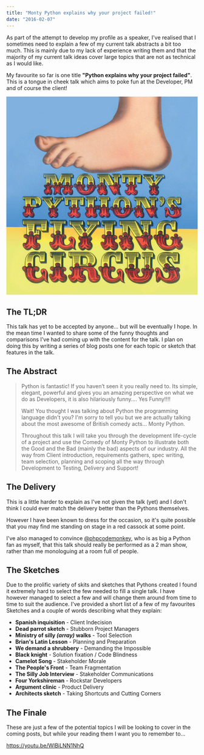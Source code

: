 ```yaml
---
title: "Monty Python explains why your project failed!"
date: "2016-02-07"
---
```


As part of the attempt to develop my profile as a speaker, I've realised that I sometimes need to explain a few of my current talk abstracts a bit too much. This is mainly due to my lack of experience writing them and that the majority of my current talk ideas cover large topics that are not as technical as I would like.

My favourite so far is one title **"Python explains why your project failed"**. This is a tongue in cheek talk which aims to poke fun at the Developer, PM and of course the client!

![9780563558200](/assets/images/9780563558200.jpg)

## The TL;DR

This talk has yet to be accepted by anyone... but will be eventually I hope. In the mean time I wanted to share some of the funny thoughts and comparisons I've had coming up with the content for the talk. I plan on doing this by writing a series of blog posts one for each topic or sketch that features in the talk.

## The Abstract

> Python is fantastic! If you haven’t seen it you really need to. Its simple, elegant, powerful and gives you an amazing perspective on what we do as Developers, it is also hilariously funny…. Yes Funny!!!!
> 
> Wait! You thought I was talking about Python the programming language didn't you? I'm sorry to tell you but we are actually talking about the most awesome of British comedy acts... Monty Python.
> 
> Throughout this talk I will take you through the development life-cycle of a project and use the Comedy of Monty Python to illustrate both the Good and the Bad (mainly the bad) aspects of our industry. All the way from Client introduction, requirements gathers, spec writing, team selection, planning and scoping all the way through Development to Testing, Delivery and Support!

## The Delivery

This is a little harder to explain as I've not given the talk (yet) and I don't think I could ever match the delivery better than the Pythons themselves.

However I have been known to dress for the occasion, so it's quite possible that you may find me standing on stage in a red cassock at some point.

I've also managed to convince [@phpcodemonkey](https://twitter.com/phpcodemonkey), who is as big a Python fan as myself, that this talk should really be performed as a 2 man show, rather than me monologuing at a room full of people.

## The Sketches

Due to the prolific variety of skits and sketches that Pythons created I found it extremely hard to select the few needed to fill a single talk. I have however managed to select a few and will change them around from time to time to suit the audience. I've provided a short list of a few of my favourites Sketches and a couple of words describing what they explain:

- **Spanish inquisition** - Client Indecision
- **Dead parrot sketch** - Stubborn Project Managers
- **Ministry of silly _(array)_ walks** - Tool Selection
- **Brian's Latin Lesson** - Planning and Preparation
- **We demand a shrubbery** - Demanding the Impossible
- **Black knight** - Solution fixation / Code Blindness
- **Camelot Song** - Stakeholder Morale
- **The People's Front** - Team Fragmentation
- **The Silly Job Interview** - Stakeholder Communications
- **Four Yorkshireman** - Rockstar Developers
- **Argument clinic** - Product Delivery
- **Architects sketch** - Taking Shortcuts and Cutting Corners

## The Finale

These are just a few of the potential topics I will be looking to cover in the coming posts, but while your reading them I want you to remember to...

https://youtu.be/WlBiLNN1NhQ
